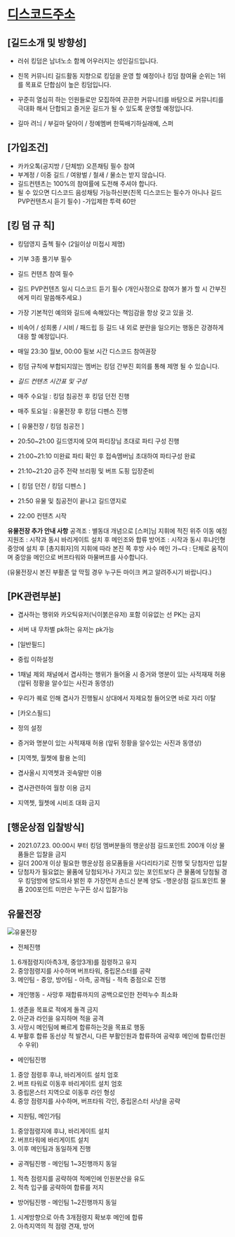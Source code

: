 # [디스코드주소](https://discord.com/invite/yufuZH9NKE)

## [길드소개 및 방향성]

- 러쉬 킹덤은 남녀노소 함께 어우러지는 성인길드입니다.
- 친목 커뮤니티 길드활동 지향으로 킹덤을 운영 할 예정이나 킹덤 참여율 순위는 1위를 목표로 단합심이 높은 킹덤입니다.
- 꾸준히 열심히 하는 인원들로만 모집하여 끈끈한 커뮤니티를 바탕으로 커뮤니티를 극대화 해서 단합되고 즐거운 길드가 될 수 있도록 운영할 예정입니다.

- 길마 려늬 / 부길마 달아이 / 정예멤버  한뚝배기하실래예, 스퍼


## [가입조건]

- 카카오톡(공지방 / 단체방) 오픈채팅 필수 참여
- 부계정 / 이중 길드 / 여왕벌 / 철새 / 물소는 받지 않습니다.
- 길드컨텐츠는 100%의 참여률에 도전해 주셔야 합니다.
- 될 수 있으면 디스코드 음성채팅 가능하신분(친목 디스코드는 필수가 아니나 길드 PVP컨텐츠시 듣기 필수)
-가입제한 투력 60만

## [킹 덤 규 칙]

- 킹덤영지 출첵 필수 (2일이상 미접시 제명)
- 기부 3종 풀기부 필수
- 길드 컨텐츠 참여 필수
- 길드 PVP컨텐츠 일시 디스코드 듣기 필수 (개인사정으로 참여가 불가 할 시 간부진에게 미리 말씀해주세요.)
- 가장 기본적인 예의와 길드에 속해있다는 책임감을 항상 갖고 있을 것.
- 비속어 / 성희롱 / 시비 / 패드립 등 길드 내 외로 분란을 일으키는 행동은 강경하게 대응 할 예정입니다.
- 매일 23:30 월보, 00:00 필보 시간 디스코드 참여권장
- 킹덤 규칙에 부합되지않는 멤버는 킹덤 간부진 회의를 통해 제명 될 수 있습니다.

- *길드 컨텐츠 시간표 및 구성*

- 매주 수요일 : 킹덤 침공전 후 킹덤 던전 진행
- 매주 토요일 : 유물전장 후 킹덤 디펜스 진행
- [ 유물전장 / 킹덤 침공전 ]
- 20:50~21:00 길드영지에 모여 파티장님 초대로 파티 구성 진행
- 21:00~21:10 미완료 파티 확인 후 접속멤버님 초대하여 파티구성 완료
- 21:10~21:20 금주 전략 브리핑 및 버프 도핑 입장준비

- [ 킹덤 던전 / 킹덤 디펜스 ] 
- 21:50 유물 및 침공전이 끝나고 길드영지로
- 22:00  컨텐츠 시작

**유물전장 추가 안내 사항**
공격조 : 별동대 개념으로 [스퍼]님 지휘에 적진 위주 이동 예정
지원조 : 시작과 동시 바리게이트 설치 후 메인조와 합류 
방어조 : 시작과 동시 후냐인형 중앙에 설치 후 [총지휘자]의 지휘에 따라 본진 쪽 후방 사수 
메인 가~다 : 단체로 움직이며 중앙을 메인으로 버프타워와 마물버프를 사수합니다.

(유물전장시 본진 부활존 앞 막힐 경우 누구든 마이크 켜고 알려주시기 바랍니다.)

## [PK관련부분]
- 겹사하는 행위와 카오틱유저(닉이붉은유저) 포함 이유없는 선 PK는 금지
- 서버 내 무차별 pk하는 유저는 pk가능

- [일반필드]
- 중립 이하설정
- 1채널 제외 채널에서 겹사하는 행위가 들어올 시 증거와 명분이 있는 사적재재 허용 (앞뒤 정황을 알수있는 사진과 동영상)
- 우리가 퀘로 인해 겹사가 진행될시 상대에서 자제요청 들어오면 바로 자리 이탈

- [카오스필드]
- 정의 설정
- 증거와 명분이 있는 사적재재 허용 (앞뒤 정황을 알수있는 사진과 동영상)

- [지역쳇, 월쳇에 활용 논의]
- 겹사올시 지역쳇과 귓속말만 이용 
- 겹사관련하여 월창 이용 금지
- 지역쳇, 월쳇에 시비조 대화 금지

## [행운상점 입찰방식]
- 2021.07.23. 00:00시 부터 킹덤 멤버분들의  행운상점 길드포인트 200개 이상 물품들은 입찰을 금지
- 길더 200개 이상 필요한 행운상점 응모품들을 사다리타기로 진행 및 당첨자만 입찰
- 당첨자가 필요없는 물품에 당첨되거나 가지고 있는 포인트보다 큰 물품에 당첨될 경우 킹덤방에 양도의사 밝힌 후 가장먼저 손드신 분께 양도
-행운상점 길드포인트 물품 200포인트 미만은 누구든 상시 입찰가능


## 유물전장
![유물전장](./유물전장.jpeg)
- 전체진행
1. 6개점령지(아측3개, 중앙3개)를 점령하고 유지
2. 중앙점령지를 사수하며 버프타워, 중립몬스터를 공략
3. 메인팀 - 중앙, 방어팀 - 아측, 공격팀 - 적측 중점으로 진행

- 개인행동 - 사망후 재합류까지의 공백으로인한 전력누수 최소화
1. 생존을 목표로 적에게 돌격 금지
2. 아군과 라인을 유지하며 적을 공격
3. 사망시 메인팀에 빠르게 합류하는것을 목표로 행동
4. 부활후 합류 동선상 적 발견시, 다른 부활인원과 합류하여 공략후 메인에 합류(인원수 우위)

- 메인팀진행
1. 중앙 점령후 후냐, 바리게이트 설치 엄호
2. 버프 타워로 이동후 바리게이트 설치 엄호
3. 중립몬스터 지역으로 이동후 라인 형성
4. 중앙 점령지를 사수하며, 버프타워 각인, 중립몬스터 사냥을 공략

- 지원팀, 메인가팀
1. 중앙점령지에 후냐, 바리게이트 설치
2. 버프타워에 바리게이트 설치
3. 이후 메인팀과 동일하게 진행

- 공격팀진행 - 메인팀 1~3진행까지 동일
1. 적측 점령지를 공략하여 적메인에 인원분산을 유도
2. 적측 입구를 공략하여 합류를 저지

- 방어팀진행 - 메인팀 1~2진행까지 동일
1. 시계방향으로 아측 3개점령지 확보후 메인에 합류
2. 아측지역의 적 점령 견재, 방어
